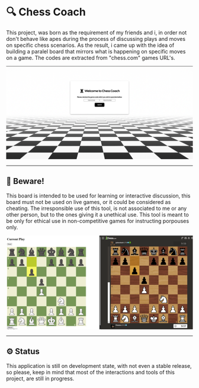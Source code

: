 # 🔍 Chess Coach

This project, was born as the requirement of my friends and i, in order not don't behave like apes during the process of discussing plays and moves on specific chess scenarios.
As the result, i came up with the idea of building a paralel board that mirrors what is happening on specific moves on a game.
The codes are extracted from "chess.com" games URL's.

![MainView](./app/static/images/readmeIntro.png)

---

## 🚧 Beware!

This board is intended to be used for learning or interactive discussion, this board must not be used on live games, or it could be considered as cheating.
The irresponsible use of this tool, is not associated to me or any other person, but to the ones giving it a unethical use.
This tool is meant to be only for ethical use in non-competitive games for instructing porpouses only.

![Example](./app/static/images/readmeExample.png)

---

## ⚙️ Status

This application is still on development state, with not even a stable release, so please, keep in mind that most of the interactions and tools of this project, are still in progress.